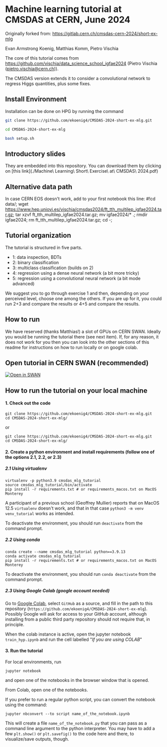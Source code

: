 # Machine learning tutorial at CMSDAS at CERN, June 2024

Originally forked from: https://gitlab.cern.ch/cmsdas-cern-2024/short-ex-mlg

Evan Armstrong Koenig, Matthias Komm, Pietro Vischia

The core of this tutorial comes from https://github.com/vischia/data_science_school_igfae2024 (Pietro Vischia (pietro.vischia@cern.ch)).

The CMSDAS version extends it to consider a convolutional network to regress Higgs quantities, plus some fixes.

## Install Environment

Installation can be done on HPG by running the command 
```bash
git clone https://github.com/ekoenig4/CMSDAS-2024-short-ex-mlg.git

cd CMSDAS-2024-short-ex-mlg

bash setup.sh
```

## Introductory slides

They are embedded into this repository. You can download them by clicking on [this link](./Machine\ Learning\ Short\ Exercise\ at\ CMSDAS\ 2024.pdf)

## Alternative data path

In case CERN EOS doesn't work, add to your first notebook this line:
<verbatim>
#!cd data/; wget https://www.hep.uniovi.es/vischia/cmsdas2024/ft_tth_multilep_igfae2024.tar.gz; tar xzvf ft_tth_multilep_igfae2024.tar.gz; mv igfae2024/* .; rmdir igfae2024; rm ft_tth_multilep_igfae2024.tar.gz; cd -;
</verbatim>

## Tutorial organization

The tutorial is structured in five parts.

- 1: data inspection, BDTs
- 2: binary classification
- 3: multiclass classification (builds on 2)
- 4: regression using a dense neural network (a bit more tricky)
- 5: regression using a convolutional neural network (a bit mode advanced)

We suggest you to go through exercise 1 and then, depending on your perceived level, choose one among the others. If you are up for it, you could run 2+3 and compare the results or 4+5 and compare the results.


## How to run

We have reserved (thanks Matthias!) a slot of GPUs on CERN SWAN. Ideally you would be running the tutorial there (see next item). If, for any reason, it does not work for you then you can look into the other sections of this readme for instructions on how to run locally or on google colab.

## Open tutorial in CERN SWAN (recommended)

[![Open in SWAN](https://swanserver.web.cern.ch/swanserver/images/badge_swan_white_150.png)](https://cern.ch/swanserver/cgi-bin/go?projurl=https://gitlab.cern.ch/cmsdas-cern-2024/short-ex-mlg.git)


## How to run the tutorial on your local machine

#### 1. Check out the code
```
git clone https://github.com/ekoenig4/CMSDAS-2024-short-ex-mlg.git
cd CMSDAS-2024-short-ex-mlg/
```
or
```
git clone https://github.com/ekoenig4/CMSDAS-2024-short-ex-mlg.git
cd CMSDAS-2024-short-ex-mlg/
```

#### 2. Create a python environment and install requirements (follow one of the options 2.1, 2.2, or 2.3)

##### 2.1 Using virtualenv

```
virtualenv -p python3.9 cmsdas_mlg_tutorial
source cmsdas_mlg_tutorial/bin/activate
pip install -r requirements.txt # or requirements_macos.txt on MacOS Monterey
```

A participant of a previous school (Geoffrey Mullier) reports that on MacOS 12.5 `virtualenv` doesn't work, and that in that case `python3 -m venv venv_tutorial` works as intended.

To deactivate the environment, you should run `deactivate` from the command prompt.

##### 2.2 Using conda

```
conda create --name cmsdas_mlg_tutorial python==3.9.13
conda activate cmsdas_mlg_tutorial
pip install -r requirements.txt # or requirements_macos.txt on MacOS Monterey
```

To deactivate the environment, you should run `conda deactivate` from the command prompt.


##### 2.3 Using Google Colab (google account needed)

Go to [Google Colab](https://colab.research.google.com/), select `GitHub` as a source, and fill in the path to this repository (`https://github.com/ekoenig4/CMSDAS-2024-short-ex-mlg`). Possibly Google will ask for access to your GitHub account, although installing from a public third party repository should not require that, in principle.

When the colab instance is active, open the jupyter notebook `train_hyp.ipynb` and run the cell labelled "*If you are using COLAB*"


#### 3. Run the tutorial

For local environments, run

```
jupyter notebook
```

and open one of the notebooks in the browser window that is opened.

From Colab, open one of the notebooks.

If you prefer to run a regular python script, you can convert the notebook using the command:

```
jupyter nbconvert --to script name_of_the_notebook.ipynb
```

This will create a file `name_of_the_notebook.py` that you can pass as a command line argument to the python interpreter.
You may have to add a few `plt.show()` or `plt.savefig()` to the code here and there, to visualize/save outputs, though.
